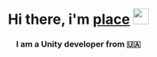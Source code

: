 <h1 align="center">Hi there, i'm <a href="https://github.com/ea7f0f5a" target="_blank">place</a> 
<img src="https://github.com/blackcater/blackcater/raw/main/images/Hi.gif" height="32"/></h1>
<h3 align="center">I am a Unity developer from 🇺🇦</h3>
